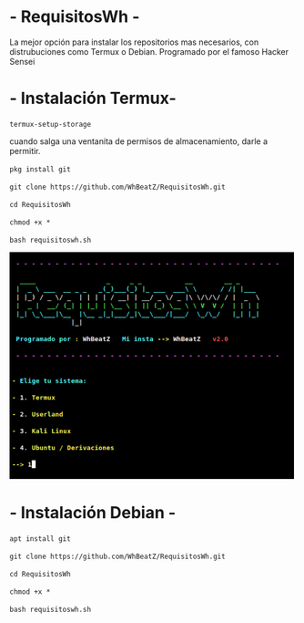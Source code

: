 # - RequisitosWh -

La mejor opción para instalar los repositorios mas necesarios, con distrubuciones como Termux o Debian.
Programado por el famoso Hacker Sensei

# - Instalación Termux-

`termux-setup-storage`

cuando salga una ventanita de permisos de almacenamiento, darle a permitir.

`pkg install git`

`git clone https://github.com/WhBeatZ/RequisitosWh.git`

`cd RequisitosWh`

`chmod +x *`

`bash requisitoswh.sh`

<img src= https://github.com/WhBeatZ/RequisitosWh/blob/main/files/image1.png width="500"/>

# - Instalación Debian -

`apt install git`

`git clone https://github.com/WhBeatZ/RequisitosWh.git`

`cd RequisitosWh`

`chmod +x *`

`bash requisitoswh.sh`
